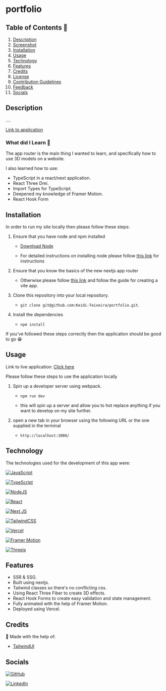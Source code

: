 # portfolio

## Table of Contents 📃

1. [Description](#description)
2. [Screenshot](#screenshots)
3. [Installation](#installation)
4. [Usage](#usage)
5. [Technology](#technology)
6. [Features](#features)
7. [Credits](#credits)
8. [License](#license)
9. [Contribution Guidelines](#contribution-guidelines)
10. [Feedback](#feedback)
11. [Socials](#socials)

## Description

....

[Link to application]( )

### What did I Learn 🏫

The app router is the main thing I wanted to learn, and specifically how to use 3D models on a website.

I also learned how to use:

- TypeScript in a react/next application.
- React Three Drei.
- Import Types for TypeScript.
- Deepened my knowledge of Framer Motion.
- React Hook Form

## Installation

In order to run my site locally then please follow these steps:

1. Ensure that you have node and npm installed

   - [Download Node](https://nodejs.org/en/download/)

   - For detailed instructions on installing node please follow [this link](https://docs.npmjs.com/downloading-and-installing-node-js-and-npm) for instructions

2. Ensure that you know the basics of the new nextjs app router

   - Otherwise please follow [this link](https://beta.nextjs.org/docs) and follow the guide for creating a vite app.

3. Clone this repository into your local repository.

   - `git clone git@github.com:Keidi-Teixeira/portfolio.git`.

4. Install the dependencies

   - `npm install`

If you've followed these steps correctly then the application should be good to go 😁

## Usage

Link to live application: [Click here]( )

Please follow these steps to use the application locally

1. Spin up a developer server using webpack.

   - `npm run dev`

   - this will spin up a server and allow you to hot replace anything if you want to develop on my site further.

2. open a new tab in your browser using the following URL or the one supplied in the terminal

   - `http://localhost:3000/`

## Technology

The technologies used for the development of this app were:

[![JavaScript](https://img.shields.io/badge/JavaScript-323330?style=for-the-badge&logo=javascript&logoColor=F7DF1E)](https://www.javascript.com/)

[![TypeScript](https://img.shields.io/badge/typescript-%23007ACC.svg?style=for-the-badge&logo=typescript&logoColor=white)](https://www.typescriptlang.org/docs/)

[![NodeJS](https://img.shields.io/badge/node.js-6DA55F?style=for-the-badge&logo=node.js&logoColor=white)](https://nodejs.org/en/)

[![React](https://img.shields.io/badge/react-%2320232a.svg?style=for-the-badge&logo=react&logoColor=%2361DAFB)](https://reactjs.org/)

[![Next JS](https://img.shields.io/badge/Next-black?style=for-the-badge&logo=next.js&logoColor=white)](https://beta.nextjs.org/docs)

[![TailwindCSS](https://img.shields.io/badge/tailwindcss-%2338B2AC.svg?style=for-the-badge&logo=tailwind-css&logoColor=white)](https://tailwindcss.com/)

[![Vercel](https://img.shields.io/badge/vercel-%23000000.svg?style=for-the-badge&logo=vercel&logoColor=white)](https://vercel.com/)

[![Framer Motion](https://img.shields.io/badge/Framer-black?style=for-the-badge&logo=framer&logoColor=blue)](https://www.framer.com/motion/)

[![Threejs](https://img.shields.io/badge/threejs-black?style=for-the-badge&logo=three.js&logoColor=white)](https://docs.pmnd.rs/react-three-fiber/getting-started/introduction)

## Features

- SSR & SSG.
- Built using nextjs.
- Tailwind classes so there's no conflicting css.
- Using React Three Fiber to create 3D effects.
- React Hook Forms to create easy validation and state management.
- Fully animated with the help of Framer Motion.
- Deployed using Vercel.

## Credits

🙏 Made with the help of:

- [TailwindUI](https://tailwindui.com/)

## Socials

[![GitHub](https://img.shields.io/badge/github-%23121011.svg?style=for-the-badge&logo=github&logoColor=white)](https://github.com/Keidi-Teixeira)

[![LinkedIn](https://img.shields.io/badge/linkedin-%230077B5.svg?style=for-the-badge&logo=linkedin&logoColor=white)](https://www.linkedin.com/in/keidi-teixeira-barbieri)